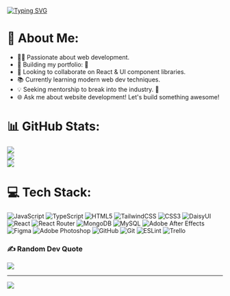 <!-- Typing SVG Animation -->
[![Typing SVG](https://readme-typing-svg.herokuapp.com?font=Fira+Code&pause=1000&width=435&lines=Student+Web+Developer;Passionate+Coder;Open+to+Collaboration)](https://git.io/typing-svg)

# 💫 About Me:
*   👨‍💻 Passionate about web development.
*   🎨 Building my portfolio: 🚀
*   🤝 Looking to collaborate on React & UI component libraries.
*   📚 Currently learning modern web dev techniques.
*   💡 Seeking mentorship to break into the industry. 🙏
*   🌐 Ask me about website development! Let's build something awesome!

# 📊 GitHub Stats:
![](https://github-readme-stats.vercel.app/api?username=MathiasZ91&theme=dark&hide_border=false&include_all_commits=false&count_private=false)<br/>
![](https://github-readme-streak-stats.herokuapp.com/?user=MathiasZ91&theme=dark&hide_border=false)<br/>
![](https://github-readme-stats.vercel.app/api/top-langs/?username=MathiasZ91&theme=dark&hide_border=false&include_all_commits=false&count_private=false&layout=compact)

# 💻 Tech Stack:
![JavaScript](https://img.shields.io/badge/javascript-%23323330.svg?style=for-the-badge&logo=javascript&logoColor=%23F7DF1E) ![TypeScript](https://img.shields.io/badge/typescript-%23007ACC.svg?style=for-the-badge&logo=typescript&logoColor=white) ![HTML5](https://img.shields.io/badge/html5-%23E34F26.svg?style=for-the-badge&logo=html5&logoColor=white) ![TailwindCSS](https://img.shields.io/badge/tailwindcss-%2338B2AC.svg?style=for-the-badge&logo=tailwind-css&logoColor=white) ![CSS3](https://img.shields.io/badge/css3-%231572B6.svg?style=for-the-badge&logo=css3&logoColor=white) ![DaisyUI](https://img.shields.io/badge/daisyui-5A0EF8?style=for-the-badge&logo=daisyui&logoColor=white) ![React](https://img.shields.io/badge/react-%2320232a.svg?style=for-the-badge&logo=react&logoColor=%2361DAFB) ![React Router](https://img.shields.io/badge/React_Router-CA4245?style=for-the-badge&logo=react-router&logoColor=white) ![MongoDB](https://img.shields.io/badge/MongoDB-%234ea94b.svg?style=for-the-badge&logo=mongodb&logoColor=white) ![MySQL](https://img.shields.io/badge/mysql-4479A1.svg?style=for-the-badge&logo=mysql&logoColor=white) ![Adobe After Effects](https://img.shields.io/badge/Adobe%20After%20Effects-9999FF.svg?style=for-the-badge&logo=Adobe%20After%20Effects&logoColor=white) ![Figma](https://img.shields.io/badge/figma-%23F24E1E.svg?style=for-the-badge&logo=figma&logoColor=white) ![Adobe Photoshop](https://img.shields.io/badge/adobe%20photoshop-%2331A8FF.svg?style=for-the-badge&logo=adobe%20photoshop&logoColor=white) ![GitHub](https://img.shields.io/badge/github-%23121011.svg?style=for-the-badge&logo=github&logoColor=white) ![Git](https://img.shields.io/badge/git-%23F05033.svg?style=for-the-badge&logo=git&logoColor=white) ![ESLint](https://img.shields.io/badge/ESLint-4B3263?style=for-the-badge&logo=eslint&logoColor=white) ![Trello](https://img.shields.io/badge/Trello-%23026AA7.svg?style=for-the-badge&logo=Trello&logoColor=white)

### ✍️ Random Dev Quote 
![](https://quotes-github-readme.vercel.app/api?type=horizontal&theme=radical)

---
[![](https://visitcount.itsvg.in/api?id=MathiasZ91&icon=0&color=0)](https://visitcount.itsvg.in)

<!-- Proudly created with GPRM ( https://gprm.itsvg.in ) -->
